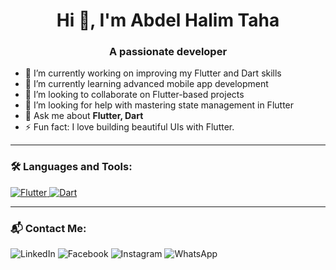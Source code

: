 <!-- <p align="center">
  Visitor count<br>
  <img src="https://profile-counter.glitch.me/abdelhalim-taha/count.svg" />
</p> -->

<h1 align="center">Hi 👋, I'm Abdel Halim Taha</h1>
<h3 align="center">A passionate developer</h3>

- 🔭 I’m currently working on improving my Flutter and Dart skills  
- 🌱 I’m currently learning advanced mobile app development  
- 👯 I’m looking to collaborate on Flutter-based projects  
- 🤝 I’m looking for help with mastering state management in Flutter  
- 💬 Ask me about **Flutter, Dart**  
- ⚡ Fun fact: I love building beautiful UIs with Flutter.

---

### 🛠️ Languages and Tools:

<p align="left">
  <a href="https://flutter.dev/" target="_blank"> <img src="https://img.icons8.com/color/48/flutter.png" alt="Flutter"/> </a>
  <a href="https://dart.dev/" target="_blank"> <img src="https://img.icons8.com/color/48/dart.png" alt="Dart"/> </a>
</p>

---

### 📬 Contact Me:

<p align="left">
  <a href="https://www.linkedin.com/in/abdelhalim-taha" target="_blank" style="text-decoration: none;">
    <img src="https://img.icons8.com/color/48/linkedin.png" alt="LinkedIn"/>
  </a>
  <a href="https://www.facebook.com/abdo.taha.abu.hamid" target="_blank" style="text-decoration: none;">
    <img src="https://img.icons8.com/color/48/facebook-new.png" alt="Facebook"/>
  </a>
  <a href="https://www.instagram.com/abdo.taha.abu.hamid?igsh=MXZyZW51ZDg2Ynk5bw==" target="_blank" style="text-decoration: none;">
    <img src="https://img.icons8.com/fluency/48/instagram-new.png" alt="Instagram"/>
  </a>
  <a href="https://wa.me/201125055647" target="_blank" style="text-decoration: none;">
    <img src="https://img.icons8.com/color/48/whatsapp--v1.png" alt="WhatsApp"/>
  </a>
</p>

